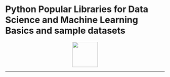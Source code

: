 # Python Popular Libraries for Data Science and Machine Learning Basics and sample datasets


<div id="badges" align="center">
<img height = "80px" src="https://github.com/yurijserrano/Github-Profile-Readme-Logos/blob/master/programming%20languages/python.svg" />

</div>

<hr>
